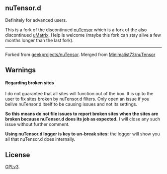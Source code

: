 ## nuTensor.d

Definitely for advanced users.

This is a fork of the discontinued [nuTensor](https://github.com/geekprojects/nuTensor) which is a fork of the also discontinued [uMatrix](https://github.com/gorhill/uMatrix).
Help is welcome (maybe this fork can stay alive a few months longer than the last fork).

***

Forked from [geekprojects/nuTensor](https://github.com/geekprojects/nuTensor). Merged from [Minimalist73/nuTensor](https://github.com/Minimalist73/nuTensor)

## Warnings

#### Regarding broken sites

I do not guarantee that all sites will function out of the box. It is up to the user to fix sites broken by nuTensor.d filters. Only open an issue if you belive nuTensor.d itself to be causing issues and not its settings.

**So this means do not file issues to report broken sites when the sites are broken because nuTensor.d does its job as expected.** I will close any such issue without further comment.

**Using nuTensor.d logger is key to un-break sites:** the logger will show you all that nuTensor.d does internally.

## License

<a href="https://github.com/gorhill/umatrix/blob/master/LICENSE.txt">GPLv3</a>.
